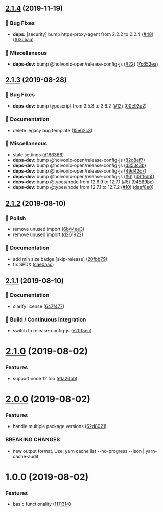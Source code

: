 ## [2.1.4](https://github.com/holvonix-open/cache-audit/compare/v2.1.3...v2.1.4) (2019-11-19)


### 🐛 Bug Fixes

* **deps:** [security] bump https-proxy-agent from 2.2.2 to 2.2.4 ([#48](https://github.com/holvonix-open/cache-audit/issues/48)) ([f03c5aa](https://github.com/holvonix-open/cache-audit/commit/f03c5aa))


### 🧦 Miscellaneous

* **deps-dev:** bump @holvonix-open/release-config-js ([#22](https://github.com/holvonix-open/cache-audit/issues/22)) ([7c653ea](https://github.com/holvonix-open/cache-audit/commit/7c653ea))

## [2.1.3](https://github.com/holvonix-open/cache-audit/compare/v2.1.2...v2.1.3) (2019-08-28)


### 🐛 Bug Fixes

* **deps-dev:** bump typescript from 3.5.3 to 3.6.2 ([#12](https://github.com/holvonix-open/cache-audit/issues/12)) ([00e92a2](https://github.com/holvonix-open/cache-audit/commit/00e92a2))


### 📖 Documentation

* delete legacy bug template ([15e62c3](https://github.com/holvonix-open/cache-audit/commit/15e62c3))


### 🧦 Miscellaneous

* stale settings ([d166366](https://github.com/holvonix-open/cache-audit/commit/d166366))
* **deps-dev:** bump @holvonix-open/release-config-js ([82d8ef7](https://github.com/holvonix-open/cache-audit/commit/82d8ef7))
* **deps-dev:** bump @holvonix-open/release-config-js ([d353c3b](https://github.com/holvonix-open/cache-audit/commit/d353c3b))
* **deps-dev:** bump @holvonix-open/release-config-js ([49d42c7](https://github.com/holvonix-open/cache-audit/commit/49d42c7))
* **deps-dev:** bump @holvonix-open/release-config-js ([#6](https://github.com/holvonix-open/cache-audit/issues/6)) ([33f9dbf](https://github.com/holvonix-open/cache-audit/commit/33f9dbf))
* **deps-dev:** bump @types/node from 12.6.9 to 12.7.1 ([#5](https://github.com/holvonix-open/cache-audit/issues/5)) ([94889bc](https://github.com/holvonix-open/cache-audit/commit/94889bc))
* **deps-dev:** bump @types/node from 12.7.1 to 12.7.2 ([#10](https://github.com/holvonix-open/cache-audit/issues/10)) ([daaf8e0](https://github.com/holvonix-open/cache-audit/commit/daaf8e0))

## [2.1.2](https://github.com/holvonix-open/cache-audit/compare/v2.1.1...v2.1.2) (2019-08-10)


### 💄 Polish

* remove unused import ([6b44ee3](https://github.com/holvonix-open/cache-audit/commit/6b44ee3))
* remove unused import ([d261922](https://github.com/holvonix-open/cache-audit/commit/d261922))


### 📖 Documentation

* add min size badge [skip-release] ([20fbb79](https://github.com/holvonix-open/cache-audit/commit/20fbb79))
* fix SPDX ([cae0aac](https://github.com/holvonix-open/cache-audit/commit/cae0aac))

## [2.1.1](https://github.com/holvonix-open/cache-audit/compare/v2.1.0...v2.1.1) (2019-08-10)


### 📖 Documentation

* clarify license ([647f477](https://github.com/holvonix-open/cache-audit/commit/647f477))


### 🔧 Build / Continuous Integration

* switch to release-config-js ([e20f5ec](https://github.com/holvonix-open/cache-audit/commit/e20f5ec))

# [2.1.0](https://github.com/holvonix-open/cache-audit/compare/v2.0.0...v2.1.0) (2019-08-02)


### Features

* support node 12 too ([e1a26bb](https://github.com/holvonix-open/cache-audit/commit/e1a26bb))

# [2.0.0](https://github.com/holvonix-open/cache-audit/compare/v1.0.0...v2.0.0) (2019-08-02)


### Features

* handle multiple package versions ([62d8021](https://github.com/holvonix-open/cache-audit/commit/62d8021))


### BREAKING CHANGES

* new output format.  Use: yarn cache list --no-progress --json | yarn-cache-audit

# 1.0.0 (2019-08-02)


### Features

* basic functionality ([1111314](https://github.com/holvonix-open/cache-audit/commit/1111314))
